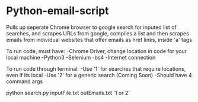 # Python-email-script
Pulls up seperate Chrome browser to google search for inputed list of searches, and scrapes URLs from google,
compiles a list and then scrapes emails from individual websites that offer emails as href links, inside 'a' tags

To run code, must have: 
-Chrome Driver, change location in code for your local machine
-Python3
-Selenium
-bs4
-Internet connection

To run code through terminal:
-Use '1' for searches that require locations, even if its local
-Use '2' for a generic search (Coming Soon)
-Should have 4 command args

python search.py inputFile.txt outEmails.txt '1 or 2'
